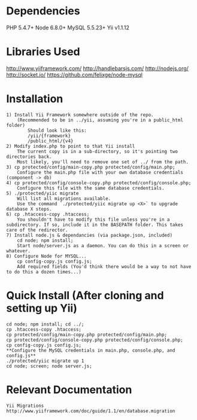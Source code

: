 Dependencies
================================
PHP 5.4.7+
Node 6.8.0+
MySQL 5.5.23+
Yii v1.1.12

Libraries Used
================================
http://www.yiiframework.com/
http://handlebarsjs.com/
http://nodejs.org/
http://socket.io/
https://github.com/felixge/node-mysql

Installation
================================
	1) Install Yii Framework somewhere outside of the repo. 
		(Recommended to be in ../yii, assuming you're in a public_html folder)
			Should look like this:
			/yii/{framework}
			/public_html/{v4}
	2) Modify index.php to point to that Yii install
		The current copy is in a sub-directory, so it's pointing two directories back.
		Most likely, you'll need to remove one set of ../ from the path.
	3) cp protected/config/main-copy.php protected/config/main.php; 
		Configure the main.php file with your own database credentials (component -> db)
	4) cp protected/config/console-copy.php protected/config/console.php;
		Configure this file with the same database credentials.
	5) ./protected/yiic migrate
		Will list all migrations available. 
		Use the command `./protected/yiic migrate up <X>` to upgrade database X steps.
	6) cp .htaccess-copy .htaccess;
		You shouldn't have to modify this file unless you're in a subdirectory. If so, include it in the BASEPATH folder. This takes care of the redirector.
	7) Install node.js & dependancies (via package.json, included)
		cd node; npm install;
		Start node/server.js as a daemon. You can do this in a screen or whatever.
	8) Configure Node for MYSQL...
		cp config-copy.js config.js;
		Add required fields (You'd think there would be a way to not have to do this a dozen times...)

Quick Install (After cloning and setting up Yii)
================================
	cd node; npm install; cd ../;
	cp .htaccess-copy .htaccess;
	cp protected/config/main-copy.php protected/config/main.php;
	cp protected/config/console-copy.php protected/config/console.php;
	cp config-copy.js config.js;
	**Configure the MySQL credentials in main.php, console.php, and config.js**
	./protected/yiic migrate up 1
	cd node; screen; node server.js;
	

Relevant Documentation
================================
	Yii Migrations
	http://www.yiiframework.com/doc/guide/1.1/en/database.migration
